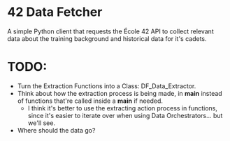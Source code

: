 # 42 Data Fetcher

A simple Python client that requests the École 42 API to collect relevant data about the training background and historical data for it's cadets.

# TODO:
- Turn the Extraction Functions into a Class: DF_Data_Extractor.
- Think about how the extraction process is being made, in __main__ instead of functions that're called inside a __main__ if needed.
  - I think it's better to use the extracting action process in functions, since it's easier to iterate over when using Data Orchestrators... but we'll see.
- Where should the data go?